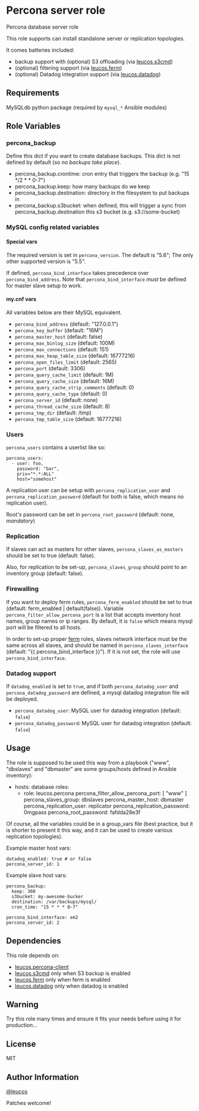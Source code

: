 # Percona server role

Percona database server role

This role supports can install standalone server or replication topologies.

It comes batteries included:

- backup support with (optional) S3 offloading (via [leucos.s3cmd](https://github.com/leucos/ansible-s3cmd))
- (optional) filtering support (via [leucos.ferm](https://github.com/leucos/ansible-ferm))
- (optional) Datadog integration support (via [leucos.datadog](https://github.com/leucos/ansible-datadog))

## Requirements

MySQLdb python package (required by `mysql_*` Ansible modules)

## Role Variables


### percona_backup

Define this dict if you want to create database backups.
This dict is not defined by default (so _no backups take place_).

- percona_backup.crontime: cron entry that triggers the backup (e.g. "15 */2 * * 0-7")
- percona_backup.keep: how many backups do we keep
- percona_backup.destination: directory in the filesystem to put backups in
- percona_backup.s3bucket: when defined, this will trigger a sync from percona_backup.destination this s3 bucket (e.g. s3://some-bucket)

### MySQL config related variables

#### Special vars

The required version is set in `percona_version`. The default is "5.6"; The only
other supported version is "5.5".

If defined, `percona_bind_interface` takes precedence over
`percona_bind_address`. Note that `percona_bind_interface` *must* be defined for
master slave setup to work.

#### my.cnf vars

All variables below are their MySQL equivalent.

- `percona_bind_address` (default: "127.0.0.1")
- `percona_key_buffer` (default: "16M")
- `percona_master_host` (default: false)
- `percona_max_binlog_size` (default: 100M)
- `percona_max_connections` (default: 151)
- `percona_max_heap_table_size` (default: 16777216)
- `percona_open_files_limit` (default: 2565)
- `percona_port` (default: 3306)
- `percona_query_cache_limit` (default: 1M)
- `percona_query_cache_size` (default: 16M)
- `percona_query_cache_strip_comments` (default: 0)
- `percona_query_cache_type` (default: 0)
- `percona_server_id` (default: none)
- `percona_thread_cache_size` (default: 8)
- `percona_tmp_dir` (default: /tmp)
- `percona_tmp_table_size` (default: 16777216)

### Users

`percona_users` contains a userlist like so:

    percona_users:
      - user: foo,
        password: "bar",
        priv="*.*:ALL"
        host="somehost"

A replication user can be setup with `percona_replication_user` and
`percona_replication_password` (default for both is false, which means no
replication user).

Root's password can be set in `percona_root_password` (default: none,
*mandatory*)

### Replication

If slaves can act as masters for other slaves, `percona_slaves_as_masters`
should be set to true (default: false). 

Also, for replication to be set-up, `percona_slaves_group` should point to an
inventory group (default: false).

### Firewalling

If you want to deploy ferm rules, `percona_ferm_enabled` should be set to true
(default: ferm_enabled | default(false)). Variable
`percona_filter_allow_percona_port` is a list that accepts inventory host
names, group names or ip ranges. By default, it is `false` which means mysql
port will be filtered to all hosts.

In order to set-up proper [ferm](https://galaxy.ansible.com/detail#/role/6120)
rules, slaves network interface must be the same across all slaves, and should
be named in `percona_slaves_interface` (default: "{{ percona_bind_interface
}}"). If it is not set, the role will use `percona_bind_interface`.

### Datadog support

If `datadog_enabled` is set to `true`, and if both `percona_datadog_user` and
`percona_datadog_password` are defined, a mysql datadog integration file will
be deployed.

- `percona_datadog_user`: MySQL user for datadog integration (default: `false`)
- `percona_datadog_password`: MySQL user for datadog integration (default: `false`)

Usage
-----

The role is supposed to be used this way from a playbook ("www", "dbslaves"
and "dbmaster" are some groups/hosts defined in Ansible inventory):

  - hosts: database
    roles:
      - role: leucos.percona
        percona_filter_allow_percona_port: [ "www" ]
        percona_slaves_group: dbslaves
        percona_master_host: dbmaster
        percona_replication_user: replicator
        percona_replication_password: 0mgpass
        percona_root_password: fafdda28e3f

Of course, all the variables could be in a group_vars file (best practice, but
it is shorter to present it this way, and it can be used to create various
replication topologies).

Example master host vars:

    datadog_enabled: true # or false
    percona_server_id: 1

Example slave host vars: 

    percona_backup:
      keep: 360
      s3bucket: my-awesome-bucker
      destination: /var/backups/mysql/
      cron_time: "15 * * * 0-7"

    percona_bind_interface: em2
    percona_server_id: 2


Dependencies
------------

This role depends on:
- [leucos.percona-client](https://github.com/leucos/ansible-percona-client)
- [leucos.s3cmd](https://github.com/leucos/ansible-s3cmd) only when S3 backup is enabled
- [leucos.ferm](https://github.com/leucos/ansible-ferm) only when ferm is enabled
- [leucos.datadog](https://github.com/leucos/ansible-datadog) only when datadog is enabled

Warning
-------

Try this role many times and ensure it fits your needs before using it for production...

License
-------

MIT

Author Information
------------------

[@leucos](https://github.com/leucos)

Patches welcome!
